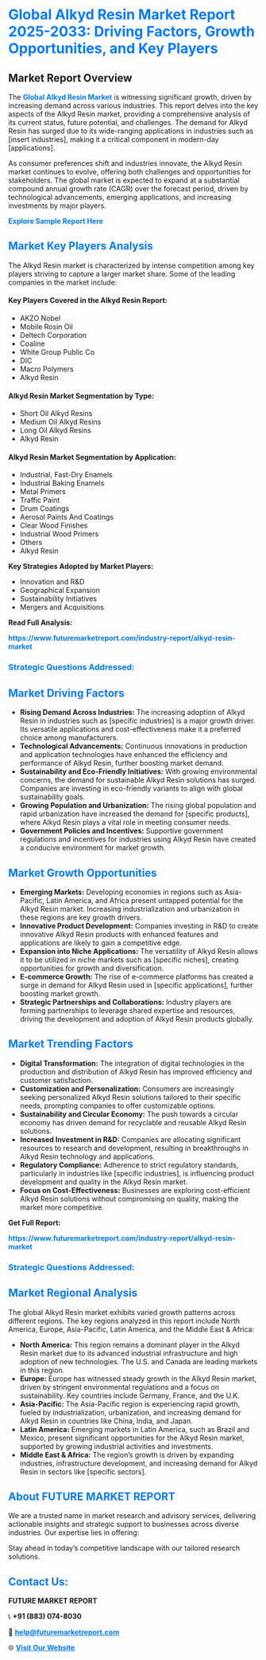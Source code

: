 <h1 style="color: #007BFF;">Global Alkyd Resin Market Report 2025-2033: Driving Factors, Growth Opportunities, and Key Players</h1>

<section id="overview">
<h2>Market Report Overview</h2>
<p>The <a href="https://www.futuremarketreport.com/industry-report/alkyd-resin-market" style="color: #007BFF; text-decoration: none;"><strong>Global Alkyd Resin Market</strong></a> is witnessing significant growth, driven by increasing demand across various industries. This report delves into the key aspects of the Alkyd Resin market, providing a comprehensive analysis of its current status, future potential, and challenges. The demand for Alkyd Resin has surged due to its wide-ranging applications in industries such as [insert industries], making it a critical component in modern-day [applications].</p>
<p>As consumer preferences shift and industries innovate, the Alkyd Resin market continues to evolve, offering both challenges and opportunities for stakeholders. The global market is expected to expand at a substantial compound annual growth rate (CAGR) over the forecast period, driven by technological advancements, emerging applications, and increasing investments by major players.</p>
</section>

<section id="overview">
<p><a href="https://www.futuremarketreport.com/request-sample/reportId=100413" style="color: #007BFF; text-decoration: none;"><strong>Explore Sample Report Here</strong></a></p>
</section>

<section id="key-players">
<h2 style="color: #007BFF;">Market Key Players Analysis</h2>
<p>The Alkyd Resin market is characterized by intense competition among key players striving to capture a larger market share. Some of the leading companies in the market include:</p>
<h4>Key Players Covered in the Alkyd Resin Report:</h4>
<ul><li>AKZO Nobel</li><li>Mobile Rosin Oil</li><li>Deltech Corporation</li><li>Coaline</li><li>White Group Public Co</li><li>DIC</li><li>Macro Polymers</li><li>Alkyd Resin</li></ul>
<h4>Alkyd Resin Market Segmentation by Type:</h4>
<ul><li>Short Oil Alkyd Resins</li><li>Medium Oil Alkyd Resins</li><li>Long Oil Alkyd Resins</li><li>Alkyd Resin</li></ul>

<h4>Alkyd Resin Market Segmentation by Application:</h4>
<ul><li>Industrial, Fast-Dry Enamels</li><li>Industrial Baking Enamels</li><li>Metal Primers</li><li>Traffic Paint</li><li>Drum Coatings</li><li>Aerosol Paints And Coatings</li><li>Clear Wood Finishes</li><li>Industrial Wood Primers</li><li>Others</li><li>Alkyd Resin</li></ul>
<p><strong>Key Strategies Adopted by Market Players:</strong></p>
<ul>
<li>Innovation and R&D</li>
<li>Geographical Expansion</li>
<li>Sustainability Initiatives</li>
<li>Mergers and Acquisitions</li>
</ul>
</section>

<section>
<p><strong>Read Full Analysis: </strong></p><a href="https://www.futuremarketreport.com/industry-report/alkyd-resin-market" style="color: #007BFF; text-decoration: none;"><strong>https://www.futuremarketreport.com/industry-report/alkyd-resin-market</strong></a>
<h3 style="color: #007BFF;">Strategic Questions Addressed:</h3>
</section>

<section id="driving-factors">
<h2 style="color: #007BFF;">Market Driving Factors</h2>
<ul>
<li><strong>Rising Demand Across Industries:</strong> The increasing adoption of Alkyd Resin in industries such as [specific industries] is a major growth driver. Its versatile applications and cost-effectiveness make it a preferred choice among manufacturers.</li>
<li><strong>Technological Advancements:</strong> Continuous innovations in production and application technologies have enhanced the efficiency and performance of Alkyd Resin, further boosting market demand.</li>
<li><strong>Sustainability and Eco-Friendly Initiatives:</strong> With growing environmental concerns, the demand for sustainable Alkyd Resin solutions has surged. Companies are investing in eco-friendly variants to align with global sustainability goals.</li>
<li><strong>Growing Population and Urbanization:</strong> The rising global population and rapid urbanization have increased the demand for [specific products], where Alkyd Resin plays a vital role in meeting consumer needs.</li>
<li><strong>Government Policies and Incentives:</strong> Supportive government regulations and incentives for industries using Alkyd Resin have created a conducive environment for market growth.</li>
</ul>
</section>

<section id="growth-opportunities">
<h2 style="color: #007BFF;">Market Growth Opportunities</h2>
<ul>
<li><strong>Emerging Markets:</strong> Developing economies in regions such as Asia-Pacific, Latin America, and Africa present untapped potential for the Alkyd Resin market. Increasing industrialization and urbanization in these regions are key growth drivers.</li>
<li><strong>Innovative Product Development:</strong> Companies investing in R&D to create innovative Alkyd Resin products with enhanced features and applications are likely to gain a competitive edge.</li>
<li><strong>Expansion into Niche Applications:</strong> The versatility of Alkyd Resin allows it to be utilized in niche markets such as [specific niches], creating opportunities for growth and diversification.</li>
<li><strong>E-commerce Growth:</strong> The rise of e-commerce platforms has created a surge in demand for Alkyd Resin used in [specific applications], further boosting market growth.</li>
<li><strong>Strategic Partnerships and Collaborations:</strong> Industry players are forming partnerships to leverage shared expertise and resources, driving the development and adoption of Alkyd Resin products globally.</li>
</ul>
</section>

<section id="trending-factors">
<h2 style="color: #007BFF;">Market Trending Factors</h2>
<ul>
<li><strong>Digital Transformation:</strong> The integration of digital technologies in the production and distribution of Alkyd Resin has improved efficiency and customer satisfaction.</li>
<li><strong>Customization and Personalization:</strong> Consumers are increasingly seeking personalized Alkyd Resin solutions tailored to their specific needs, prompting companies to offer customizable options.</li>
<li><strong>Sustainability and Circular Economy:</strong> The push towards a circular economy has driven demand for recyclable and reusable Alkyd Resin solutions.</li>
<li><strong>Increased Investment in R&D:</strong> Companies are allocating significant resources to research and development, resulting in breakthroughs in Alkyd Resin technology and applications.</li>
<li><strong>Regulatory Compliance:</strong> Adherence to strict regulatory standards, particularly in industries like [specific industries], is influencing product development and quality in the Alkyd Resin market.</li>
<li><strong>Focus on Cost-Effectiveness:</strong> Businesses are exploring cost-efficient Alkyd Resin solutions without compromising on quality, making the market more competitive.</li>
</ul>
</section>

<section>
<p><strong>Get Full Report: </strong></p><a href="https://www.futuremarketreport.com/industry-report/alkyd-resin-market" style="color: #007BFF; text-decoration: none;"><strong>https://www.futuremarketreport.com/industry-report/alkyd-resin-market</strong></a>
<h3 style="color: #007BFF;">Strategic Questions Addressed:</h3>
</section>


<section id="regional-analysis">
<h2 style="color: #007BFF;">Market Regional Analysis</h2>
<p>The global Alkyd Resin market exhibits varied growth patterns across different regions. The key regions analyzed in this report include North America, Europe, Asia-Pacific, Latin America, and the Middle East & Africa:</p>
<ul>
<li><strong>North America:</strong> This region remains a dominant player in the Alkyd Resin market due to its advanced industrial infrastructure and high adoption of new technologies. The U.S. and Canada are leading markets in this region.</li>
<li><strong>Europe:</strong> Europe has witnessed steady growth in the Alkyd Resin market, driven by stringent environmental regulations and a focus on sustainability. Key countries include Germany, France, and the U.K.</li>
<li><strong>Asia-Pacific:</strong> The Asia-Pacific region is experiencing rapid growth, fueled by industrialization, urbanization, and increasing demand for Alkyd Resin in countries like China, India, and Japan.</li>
<li><strong>Latin America:</strong> Emerging markets in Latin America, such as Brazil and Mexico, present significant opportunities for the Alkyd Resin market, supported by growing industrial activities and investments.</li>
<li><strong>Middle East & Africa:</strong> The region’s growth is driven by expanding industries, infrastructure development, and increasing demand for Alkyd Resin in sectors like [specific sectors].</li>
</ul>
</section>

<footer>
<h2 style="color: #007BFF;">About FUTURE MARKET REPORT</h2>
<p>We are a trusted name in market research and advisory services, delivering actionable insights and strategic support to businesses across diverse industries. Our expertise lies in offering:</p>

<p>Stay ahead in today’s competitive landscape with our tailored research solutions.</p>

<h2 style="color: #007BFF;">Contact Us:</h2>
<p><strong>FUTURE MARKET REPORT</strong></p>
<p>📞 <strong>+91 (883) 074-8030</strong></p>
<p>📧 <strong><a href="mailto:help@futuremarketreport.com" style="color: #007BFF;">help@futuremarketreport.com</a></strong></p>
<p>🌐 <strong><a href="https://www.futuremarketreport.com/" style="color: #007BFF;">Visit Our Website</a></strong></p>
</footer>